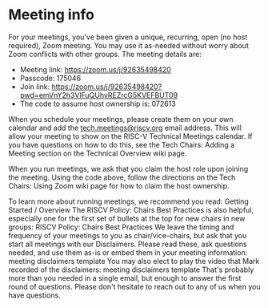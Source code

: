 

# Meeting info

For your meetings, you've been given a unique, recurring, open (no host required), Zoom meeting. You may use it as-needed without worry about Zoom conflicts with other groups. The meeting details are:

- Meeting link: https://zoom.us/j/92635498420
- Passcode: 175046
- Join link: https://zoom.us/j/92635498420?pwd=emVnY2h3VlFuQUhyREZrcG5KVEFBUT09
- The code to assume host ownership is: 072613

When you schedule your meetings, please create them on your own calendar and add the tech.meetings@riscv.org email address. This will allow your meeting to show on the RISC-V Technical Meetings calendar. If you have questions on how to do this, see the Tech Chairs: Adding a Meeting section on the Technical Overview wiki page.

When you run meetings, we ask that you claim the host role upon joining the meeting. Using the code above, follow the directions on the Tech Chairs: Using Zoom wiki page for how to claim the host ownership.

To learn more about running meetings, we recommend you read:
  Getting Started / Overview 
The RISCV Policy: Chairs Best Practices is also helpful, especially one for the first set of bullets at the top for new chairs in new groups:
  RISCV Policy: Chairs Best Practices 
We leave the timing and frequency of your meetings to you as chair/vice-chairs, but ask that you start all meetings with our Disclaimers. Please read these, ask questions needed, and use them as-is or embed them in your meeting information:
  meeting disclaimers template 
You may also elect to play the video that Mark recorded of the disclaimers:
  meeting disclaimers template 
That's probably more than you needed in a single email, but enough to answer the first round of questions. Please don't hesitate to reach out to any of us when you have questions.
